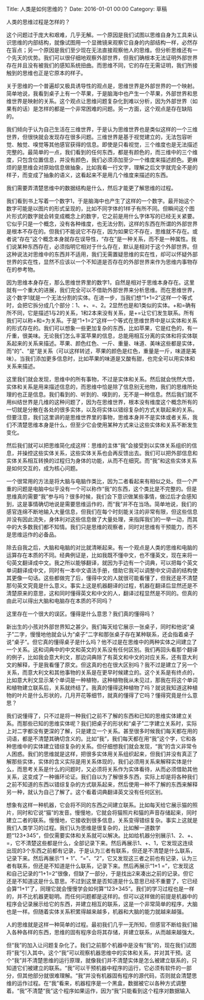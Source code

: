 Title: 人类是如何思维的？
Date: 2016-01-01 00:00
Category: 草稿

人类的思维过程是怎样的？

这个问题过于庞大和艰难，几乎无解。一个原因是我们试图以思维自身为工具来认识思维的内部结构，就像试图用一个显微镜来观察它自身的内部结构一样，必然存在盲点；另一个原因是我们至少现在无法直接观察他人的思维。但分析思维还有一个先天的优势。我们可以很仔细地观察外部世界，但我们确根本无法证明外部世界存在并且没有被我们的感知系统扭曲。而思维不同，它的存在无需证明，我们所接触到的思维也正是它原本的样子。

关于思维的一个普遍却又极具诱导性的观点是，思维世界是外部世界的一个映射。简单地说，我看到桌子上有一个苹果，于是脑海中也产生一个苹果，外部世界和思维世界是映射的关系。这个观点让思维问题复杂化到难以分析，因为外部世界（如果有的话）是怎样的都是一个非常困难的问题。另一方面，这个观点是存在缺陷的。

我们倾向于认为自己生活在三维世界，于是认为思维世界也是类似这样的一个三维世界，但很快就会发现存在很多问题。三维世界是基于视觉建立的，无法包容听觉、触觉、嗅觉等其他感官获得的信息。即使是只看视觉，三个维度也是无法描述完整的。最简单的一点，我们看到的任何东西，都是有颜色的，而三维中的三个维度，只包含位置信息，并没有颜色，我们必须添加至少一个维度来描述颜色。更麻烦的是思维会对原始信息做抽象，比如我看一行文字，理解之后文字就完全不是的样子，而变成了抽象的语义，这看起来不是用几个维度来描述的东西。

我们需要弄清楚思维中的数据结构是什么，然后才能更了解思维的过程。

我们看到书上写着一个数字1，于是脑海中也产生了这样的一个数字。最开始这个数字可能是以图片的形式呈现的，比如不同字体的1样子有所不同。但瞬间这个图片形式的数字就会转变成概念上的数字，它之前是用什么字体写的已经无关紧要。它似乎只是一个概念，没有各种维度，也无法分割，这样的东西在所谓的外部世界是根本不存在的。但我们不能说它不存在，因为如果它不存在，思维就不存在。或者说“存在”这个概念本身就存在误导性，“存在”是一种关系，而不是一种属性。我们说某种东西存在，必须指明它相对于什么存在，默认是相对于这个外部世界。但这种说法对思维中的东西并不适用，我们无需置疑思维的实在性，却可以怀疑外部世界的实在性，显然不应该以一个不知道是否存在的外部世界来作为思维内事物存在的参考物。

因为思维本身存在，那么思维世界里的数字1，自然是相对于思维本身存在。这里就有一个重大的进展，我们完全可以不借助外部世界来分析思维。而在思维世界，这个数字1就是一个无法分割的实体。在进一步，当我们想“1+1=2”这样一个等式时，会把它拆分成几个部分：1、+、=、2。2显然也是和1类似的实体。+和=确有所不同，它是描述1与2的关系，1和2本来没有关系，是+=让它们发生联系。所有我们可以称+和=为关系。于是“1+1=2”这样一个等式在思维世界中是以实体和关系的形式存在的。我们可以想象一些更加复杂的东西，比如苹果，它是红色的，有一斤重，很美味。无论我们怎么丰富苹果的信息，总能用相互分离的实体和将实体联系起来的关系来描述。苹果、颜色红色、一斤、重量、味道、美味这些都是实体，而“的”、“是”是关系（可以这样转述，苹果的颜色是红色，重量是一斤，味道是美味）。当我们添加更多信息时，比如苹果的味道是又酸有甜，也完全可以用实体和关系来描述。

这里我们就会发现，思维中的所有事物，不过是实体和关系。然后就会恍然大悟，实体和关系是用来描述信息的，而思维中恰是除了信息别无他物，我们的思维所处理的也正是信息。我们看到的、听到的、嗅到的，无不是一种信息。然后我们就不用纠结世界是几维的这种问题了，因为在思维世界，根本没有维度这个概念所有的一切就是分散在各处的很多实体，以及将实体以错综复杂的方式关联起来的关系。但要注意，我们这里讲的是思维世界里的事物，思维本身并不是实体或者关系，我们不清楚思维本身是什么，但至少它会使用某种方式来让这些实体和关系不断发生变化。

然后我们就可以把思维简化成这样：思维的主体“我”会接受到以实体关系组织的信息，并操控这些实体关系，这些实体关系也会再反馈出去。我们可以把外部信息和实体关系相互转换的过程归为身体的功能，从而不在细究。而“我”和这些实体关系是如何交互的，成为核心问题。

一个很常用的方法是将大脑与电脑作类比，因为二者看起来有相似之处。但一个严重的问题是电脑中似乎没有一个可以称作“我”的东西，这个类比是不完整的。但是思维真的需要“我”参与吗？很多时候，我们会下意识做某些事情，做过后才会感知到，这是事情确切地说是需要思维运作的，而“我”并不在当场。简单地说，我们的感官连绵不断地输入大量信息，但我们在每个时刻能关注的非常有限，但这些信息并没有因此流失，身体利对这些信息做了大量处理，来指挥我们的一举一动，而其中的大多数我们都不知情。我们只是思维的观察者，同时对思维有干预能力，而不是思维运作的必备品。

除去自我之后，大脑和电脑的对比就清晰起来。有一个观点是人类的思维和电脑的运算存在本质的不同。经典例证是，比如我既不懂中文，也不懂英文，现在来将一句英文翻译成中文。我之所以能够翻译，就因为手边有一个词典，可以把每个英文单词翻译成中文，同时有一本中文语法手册，借助它我可以调整中文词语的结构使其更像一句话。这些都做完了后，懂得中文的人就很可能看懂了，但我还是不清楚那句英文究竟是什么意义。事实上这是机器翻译的过程，机器在翻译后显然还是不清楚原来的意思，这和同时懂得英文和中文的人，翻译过程显然是不同的。但真的由此可以得出大脑和电脑存在本质的不同吗？

这里存在一个很大的误区。懂得是什么意思？我们真的懂得吗？

新出生的小孩对外部世界知之甚少。我们每天给它展示一张桌子，同时和他说“桌子”二字，慢慢地他就会认为“桌子”二字和那张桌子存在某种联系，还会指着桌子说“桌子”。但它真的懂得桌子是什么吗？他不过是在思维中的两种实体之间建立了一个关系。这和词典中的中文和英文的关系没有任何区别。我们再回头看那个翻译的例子，比如我会意大利文，那边词典除了有英文和中文的对应关系，还有意大利文的解释，于是我看懂了原文。但这真的也在很大区别吗？我不过是建立了另一个关系，而意大利文和其他事物的关系是在更早时候建立的。这个关系是有终点的，比如意大利文显示某个单词是一种植物，这种植物我从未见过，那我在将这个单词和植物建立联系后，关系就终结了。我真的懂得这种植物了吗？就说我知道这种植物的叶片是什么形状的，几月开花等细节，就真的懂得了它吗？懂得究竟是什么意思？

我们说懂得了，只不过是将一种我们之前不了解的东西和已知的思维实体建立关系。而那些已知的思维实体呢？我们把桌子的形状和“桌子”二字建立关系时，实际上对二字都没有更深的了解，只是建立一个关系。甚至很多时候我们每天都在用的词语，都是不清楚其确切含义的。比如“我”，我们每天都在用“我”这个字，它和各种思维中的实体建立错综复杂的关系。但仔细想我们就会发现，“我”的含义非常令人困惑。我们的思维就是这样，把很多实体用关系组织起来，但我们并没有真正了解那些实体，实体的含义实际是用关系体现的，我们必须用关系来解释实体是什么，而思考关系是什么的问题时，又必须将关系作为实体看待，从而必须借助其他关系，这变成了一种循环论证。我们自以为了解很多东西，实际上却是将各种我们之前不知道的东西以错综复杂的方式联系起来，然后使用一种不了解的东西来解释另一种，就认为自己了解了。这个看着词典翻译英文没有任何区别。

想象有这样一种机器，它会将不同的东西之间建立联系。比如每天给它展示猫的照片，同时和它说“猫”的发音。慢慢地，它就会将猫照片和猫的声音存储起来，同时建立二者的联系。慢慢地，它接收到很多信息，关系变得错综复杂。事实上这就是我们人类学习的过程。我们认为思维是很复杂的，比如解一道数学题“123+345”，但仅需要实体和关系就可以解决。比如给机器分别展示1、2、+、=，它不清楚这些都是什么，全部记录下来。然后再展示1、+、1，它发现这连续出现的3个东西之前都有记录，于是认为三者有联系，但还是不清楚是什么联系，记录下来。然后再展示“1 + 1”、“=”、“2”，它又发现这三者之前也有记录，认为三者有联系，但还是不知道是什么联系，记录下来。然后再展示“1+1 =”，它发现这和自己记录的“1+1=2”很像，但缺了一部分，于是找出2来凑出之前的记录。但它还是不知道这是什么意思。不过到这里是否知道是什么意思已经不重要了，它已经会算“1+1”了，同理它就会慢慢学会如何算“123+345”。我们的学习过程也是一样的，并不比机器更聪明。而任何问题都是这样的。但可以这样做的前提是机器中的程序会记录展示给它的东西，并建立相互的联系，这是一个非常简单的程序，大脑也是一样。但随着实体关系积累得越来越多，机器和大脑的能力就越来越强。

人的思维就是这样一种简单的过程。最初我们几乎一无所知，但感官不断给我们输入各种各样的东西，思维的固有程序会将其存储，并建立联系，从而越来越强大。

但“我”的加入让问题复杂化了。我们之前那个机器中是没有“我”的，现在我们试图将“我”引入其中。这个“我”可以观察机器思维中的实体和关系，并对其干预。这个“我”并不清楚思维的运行原理，就像我们并不清楚实体是怎么被建立联系的，只知道它们被建立的联系。“我”可以干预机器中程序的运行，它必须有软件的一部分，但其他部分就很难理解。“我”并没有机器固有程序的源代码，否则就会清楚思维的运作过程。在“我”看来，机器程序是一个黑盒，数据被它以各种方式调整着。“我”不清楚“我”这个程序如果运作，因为“我”只能看到这个程序对数据输入




